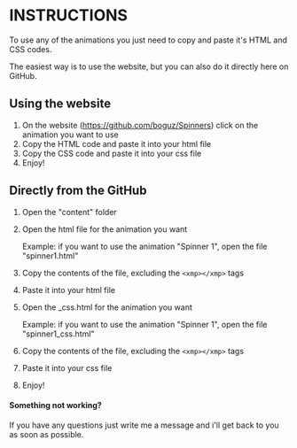 # INSTRUCTIONS

To use any of the animations you just need to copy and paste it's HTML and CSS codes.

The easiest way is to use the website, but you can also do it directly here on GitHub.



## Using the website
1. On the website (https://github.com/boguz/Spinners) click on the animation you want to use
2. Copy the HTML code and paste it into your html file
3. Copy the CSS code and paste it into your css file
4. Enjoy!

## Directly from the GitHub
1. Open the "content" folder
2. Open the html file for the animation you want

   Example: if you want to use the animation "Spinner 1", open the file "spinner1.html"

3. Copy the contents of the file, excluding the ```<xmp></xmp>``` tags
4. Paste it into your html file
5. Open the _css.html for the animation you want

   Example: if you want to use the animation "Spinner 1", open the file "spinner1_css.html"

6. Copy the contents of the file, excluding the ```<xmp></xmp>``` tags
7. Paste it into your css file
8. Enjoy!

#### Something not working?

If you have any questions just write me a message and i'll get back to you as soon as possible.
